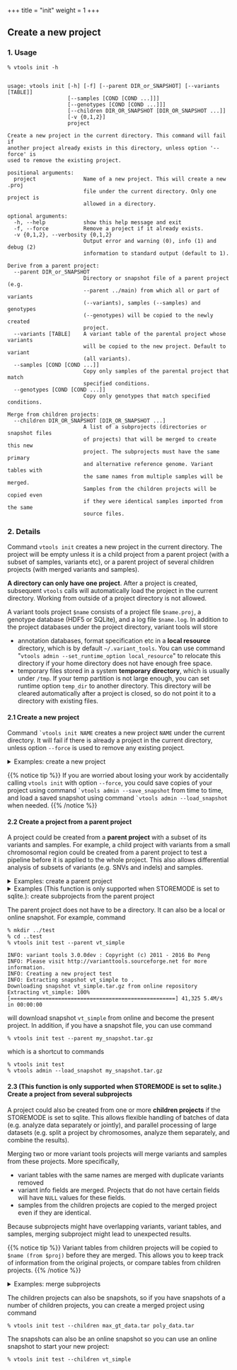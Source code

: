 +++
title = "init"
weight = 1
+++

## Create a new project 

### 1. Usage

    % vtools init -h
    

    usage: vtools init [-h] [-f] [--parent DIR_or_SNAPSHOT] [--variants [TABLE]]
                       [--samples [COND [COND ...]]]
                       [--genotypes [COND [COND ...]]]
                       [--children DIR_OR_SNAPSHOT [DIR_OR_SNAPSHOT ...]]
                       [-v {0,1,2}]
                       project
    
    Create a new project in the current directory. This command will fail if
    another project already exists in this directory, unless option '--force' is
    used to remove the existing project.
    
    positional arguments:
      project               Name of a new project. This will create a new .proj
                            file under the current directory. Only one project is
                            allowed in a directory.
    
    optional arguments:
      -h, --help            show this help message and exit
      -f, --force           Remove a project if it already exists.
      -v {0,1,2}, --verbosity {0,1,2}
                            Output error and warning (0), info (1) and debug (2)
                            information to standard output (default to 1).
    
    Derive from a parent project:
      --parent DIR_or_SNAPSHOT
                            Directory or snapshot file of a parent project (e.g.
                            --parent ../main) from which all or part of variants
                            (--variants), samples (--samples) and genotypes
                            (--genotypes) will be copied to the newly created
                            project.
      --variants [TABLE]    A variant table of the parental project whose variants
                            will be copied to the new project. Default to variant
                            (all variants).
      --samples [COND [COND ...]]
                            Copy only samples of the parental project that match
                            specified conditions.
      --genotypes [COND [COND ...]]
                            Copy only genotypes that match specified conditions.
    
    Merge from children projects:
      --children DIR_OR_SNAPSHOT [DIR_OR_SNAPSHOT ...]
                            A list of a subprojects (directories or snapshot files
                            of projects) that will be merged to create this new
                            project. The subprojects must have the same primary
                            and alternative reference genome. Variant tables with
                            the same names from multiple samples will be merged.
                            Samples from the children projects will be copied even
                            if they were identical samples imported from the same
                            source files.


### 2. Details

Command `vtools init` creates a new project in the current directory. The project will be empty unless it is a child project from a parent project (with a subset of samples, variants etc), or a parent project of several children projects (with merged variants and samples). 

**A directory can only have one project**. After a project is created, subsequent `vtools` calls will automatically load the project in the current directory. Working from outside of a project directory is not allowed. 

A variant tools project `$name` consists of a project file `$name.proj`, a genotype database (HDF5 or SQLite), and a log file `$name.log`. In addition to the project databases under the project directory, variant tools will store 

*   annotation databases, format specification etc in a **local resource** directory, which is by default `~/.variant_tools`. You can use command "`vtools admin --set_runtime_option local_resource`" to relocate this directory if your home directory does not have enough free space. 
*   temporary files stored in a system **temporary directory**, which is usually under `/tmp`. If your temp partition is not large enough, you can set runtime option `temp_dir` to another directory. This directory will be cleared automatically after a project is closed, so do not point it to a directory with existing files. 



#### 2.1 Create a new project

Command `` `vtools init NAME `` creates a new project `NAME` under the current directory. It will fail if there is already a project in the current directory, unless option `--force` is used to remove any existing project. 

<details><summary> Examples: create a new project</summary> The following commands create a directory `myproj` and create a variant tools project in this directory: 

    % mkdir myproj
    % cd myproj
    % vtools init myproj
    
    INFO: variant tools 3.0.0dev : Copyright (c) 2011 - 2016 Bo Peng
    INFO: Please visit http://varianttools.sourceforge.net for more information.
    INFO: Creating a new project myproj
    

If you attempt to create another project in the same directory, command `` `vtools init `` will fail with an error message: 

    % vtools init myproj
    
    ERROR: A project can only be created in a directory without another project.

Using the `--force` option will remove the existing project and create a new one: 

    % vtools init test --force
    
    INFO: variant tools 3.0.0dev : Copyright (c) 2011 - 2016 Bo Peng
    INFO: Please visit http://varianttools.sourceforge.net for more information.
    INFO: Creating a new project test
    
</details>


{{% notice tip %}}
If you are worried about losing your work by accidentally calling `vtools init` with option `--force`, you could save copies of your project using command `` `vtools admin --save_snapshot `` from time to time, and load a saved snapshot using command `` `vtools admin --load_snapshot `` when needed.
{{% /notice %}}



#### 2.2 Create a project from a parent project

A project could be created from a **parent project** with a subset of its variants and samples. For example, a child project with variants from a small chromosomal region could be created from a parent project to test a pipeline before it is applied to the whole project. This also allows differential analysis of subsets of variants (e.g. SNVs and indels) and samples. 



<details><summary> Examples: create a parent project</summary> Let us start from a snapshot project `quickStartGuide`: 

    % vtools admin --load_snapshot vt_quickStartGuide_v3
    
    Downloading snapshot vt_quickStartGuide_v3.tar.gz from online repository
    Extracting vt_quickStartGuide_v3: 100% [===================================] 148,585 20.1M/s in 00:00:00
    INFO: Snapshot vt_quickStartGuide_v3 has been loaded

    
This project has variants from two samples and a single master variant table with 4,858 variants: 

    % vtools show samples

    sample_name filename
    CEU         CEU_hg38_all.vcf
    JPT         JPT_hg38_all.vcf
    
    % vtools show tables
    
    table      #variants     date message
    variant        4,839    May30 Master variant table
    
Variants from the HG00096 and HG00479 samples could be selected to separate variant tables using commands 

    % vtools select variant --samples "sample_name=='CEU'" -t CEU
                                 
    INFO: 3470 variants selected.
    
    % vtools select variant --samples "sample_name=='JPT'" -t JPT
    
    INFO: 2878 variants selected.

The project now has three variant tables 

    % vtools show tables
    
    table      #variants     date message
    CEU            3,470    May30
    JPT            2,878    May30
    variant        4,839    May30 Master variant table



    

</details>

<details><summary> Examples (This function is only supported when STOREMODE is set to sqlite.): create subprojects from the parent project </summary> 

The following filters could be applied to the parent project if the STOREMODE is set to SQLite. 

*   `--variants` Only variants from the specified variant table of the parent project will be copied. Genotypes of samples will be affected because only genotypes related to these variants will be copied. 
*   `--samples` Only samples matching specified conditions (e.g. sample names) will be copied. 
*   `--genotypes` Only genotypes matching specified conditions (e.g. with quality score above certain threshold) will be copied. 

You can create a subproject with variants from the CEU: 


    % mkdir myproj
    % cd myproj
    % vtools admin --load_snapshot vt_quickStartGuide
    % export STOREMODE="sqlite"
    % vtools select variant --samples 'sample_name == "CEU"' -t CEU 'Variants from CEU population'
    % vtools select variant --samples 'sample_name == "JPT"' -t JPT 'Variants from JPT population'
    % mkdir ../CEU
    % cd ../CEU
    % vtools init CEU --parent ../myproj --variants CEU
    
    INFO: variant tools 3.0.0dev : Copyright (c) 2011 - 2016 Bo Peng
    INFO: Please visit http://varianttools.sourceforge.net for more information.
    INFO: Creating a new project CEU
    Copying variant tables ../myproj/test.proj: 100% [============================] 6 251.6/s in 00:00:00
    Copying samples: 100% [=======================================================] 2 211.4/s in 00:00:00
    INFO: 3489 variants and 2 samples are copied
    

The new project has a master variant table with 3,489 variants: 



    % vtools show tables
    
    table      #variants     date message
    CEU            3,489    May14 Variants from CEU population
    JPT            1,531    May14 Variants from JPT population
    variant        3,489
    

and two samples (with subsets of variants): 



    % vtools show genotypes
    
    sample_name	filename	num_genotypes	sample_genotype_fields
    CEU	CEU.exon.2010_03.sites.vcf.gz	3489	
    JPT	JPT.exon.2010_03.sites.vcf.gz	1531
    

You can create another project with variants in the JPT population, and only the JPT sample: 



    % mkdir ../JPT
    % cd ../JPT
    % vtools init JPT  --parent ../myproj --variants JPT --samples 'sample_name == "JPT"'
    
    INFO: variant tools 3.0.0dev : Copyright (c) 2011 - 2016 Bo Peng
    INFO: Please visit http://varianttools.sourceforge.net for more information.
    INFO: Creating a new project JPT
    Copying variant tables ../myproj/test.proj: 100% [==================================] 6 214.4/s in 00:00:00
    Copying samples: 100% [=============================================================] 1 111.3/s in 00:00:00
    INFO: 4858 variants and 1 samples are copied
    

The new JPT project has a master variant table with 2,900 variants, 

    % vtools show tables
    
    table      #variants     date message
    CEU            1,531    May14 Variants from CEU population
    JPT            2,900    May14 Variants from JPT population
    variant        2,900    
    

and a single sample JPT: 



    % vtools show samples
    
    sample_name	filename
    JPT        	JPT.exon...3.sites.vcf.gz




if you use `–-samples` (or `–-genotypes`) options without `–-variants` option to create a subproject, all of the variant tables in the parent project will be copied into your subproject, and the specified samples or genotypes will be copied to your subproject. 

</details>

The parent project does not have to be a directory. It can also be a local or online snapshot. For example, command 


    % mkdir ../test
    % cd ..test
    % vtools init test --parent vt_simple
    
    INFO: variant tools 3.0.0dev : Copyright (c) 2011 - 2016 Bo Peng
    INFO: Please visit http://varianttools.sourceforge.net for more information.
    INFO: Creating a new project test
    INFO: Extracting snapshot vt_simple to .
    Downloading snapshot vt_simple.tar.gz from online repository
    Extracting vt_simple: 100% [====================================================] 41,325 5.4M/s in 00:00:00
    

will download snapshot `vt_simple` from online and become the present project. In addition, if you have a snapshot file, you can use command 



    % vtools init test --parent my_snapshot.tar.gz
    

which is a shortcut to commands 



    % vtools init test 
    % vtools admin --load_snapshot my_snapshot.tar.gz
    



#### 2.3 (This function is only supported when STOREMODE is set to sqlite.) Create a project from several subprojects


A project could also be created from one or more **children projects** if the STOREMODE is set to sqlite. This allows flexible handling of batches of data (e.g. analyze data separately or jointly), and parallel processing of large datasets (e.g. split a project by chromosomes, analyze them separately, and combine the results). 

Merging two or more variant tools projects will merge variants and samples from these projects. More specifically, 

*   variant tables with the same names are merged with duplicate variants removed 
*   variant info fields are merged. Projects that do not have certain fields will have `NULL` values for these fields. 
*   samples from the children projects are copied to the merged project even if they are identical. 

Because subprojects might have overlapping variants, variant tables, and samples, merging subproject might lead to unexpected results. 



{{% notice tip %}}
Variant tables from children projects will be copied to `$name (from $proj)` before they are merged. This allows you to keep track of information from the original projects, or compare tables from children projects.
{{% /notice %}}

<details><summary> Examples: merge subprojects</summary> Continue from the previous example, if we just merge the CEU and JPT projects we created, 

    % mkdir ../merged
    % cd ../merged
    % vtools init merged --children ../CEU ../JPT 
    
    INFO: variant tools 3.0.0dev : Copyright (c) 2011 - 2016 Bo Peng
    INFO: Please visit http://varianttools.sourceforge.net for more information.
    INFO: Creating a new project merged
    Loading ../CEU/CEU (1/2): 0 0.0/s in 00:00:00                                                              
    Loading ../JPT/JPT (2/2): 0 0.0/s in 00:00:00                                                              
    Merging all projects: 100% [========================================================] 22 21.9/s in 00:00:01

    

we will see that variants from these two projects are corrected merged 



    % vtools show tables
    
    table                 #variants     date message
    CEU                       3,489    May14 Variants from CEU population (merged)
    CEU (from CEU)            3,489    May14 Variants from CEU population (from CEU)
    CEU (from JPT)            1,531    May14 Variants from CEU population (from JPT)
    JPT                       2,900    May14 Variants from JPT population (merged)
    JPT (from CEU)            1,531    May14 Variants from JPT population (from CEU)
    JPT (from JPT)            2,900    May14 Variants from JPT population (from JPT)
    variant                   4,858    May14  (merged)
    variant (from CEU)        3,489           (from CEU)
    variant (from JPT)        1,369           (from JPT)        
    

but we have three samples with different number of variants 

    % vtools show genotypes
    
    sample_name	filename                 	num_genotypes	sample_genotype_fields
    CEU        	CEU.exon...3.sites.vcf.gz	3489         	
    JPT        	JPT.exon...3.sites.vcf.gz	1531         	
    JPT        	JPT.exon...3.sites.vcf.gz	2900   
    

Because the latter two samples have the same name, it is even difficult to remove one of them using command `vtools remove samples`. If you have to merge samples with the same names from different projects, it is recommended that you use command `vtools admin --rename_samples` to change names of samples before merging, and remove duplicated samples afterwards. 



If you have a large number of samples from different sources, it is a good idea to create subprojects for groups of samples. Merging subprojects will be faster than reading from source files again. However, due to the overhead of re-mapping all variants, pre-processing each sample by creating its own project usually does not help much. 

</details>

The children projects can also be snapshots, so if you have snapshots of a number of children projects, you can create a merged project using command 



    % vtools init test --children max_gt_data.tar poly_data.tar
    

The snapshots can also be an online snapshot so you can use an online snapshot to start your new project: 



    % vtools init test --children vt_simple